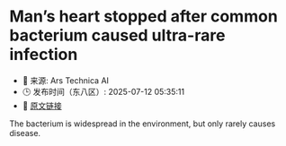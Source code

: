 # Man’s heart stopped after common bacterium caused ultra-rare infection
- 📅 来源: Ars Technica AI
- 🕒 发布时间（东八区）: 2025-07-12 05:35:11
- 🔗 [原文链接](https://arstechnica.com/health/2025/07/mans-heart-stopped-after-common-bacterium-caused-ultra-rare-infection/)

The bacterium is widespread in the environment, but only rarely causes disease.